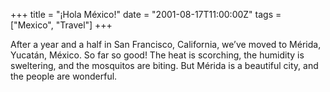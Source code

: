 +++
title = "¡Hola México!"
date = "2001-08-17T11:00:00Z"
tags = ["Mexico", "Travel"]
+++

After a year and a half in San Francisco, California, we’ve moved to Mérida,
Yucatán, México. So far so good! The heat is scorching, the humidity is
sweltering, and the mosquitos are biting. But Mérida is a beautiful city, and
the people are wonderful.

